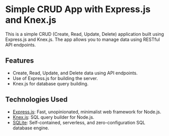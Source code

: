# Simple CRUD App with Express.js and Knex.js


This is a simple CRUD (Create, Read, Update, Delete) application built using Express.js and Knex.js. The app allows you to manage data using RESTful API endpoints.

## Features

- Create, Read, Update, and Delete data using API endpoints.
- Use of Express.js for building the server.
- Knex.js for database query building.

## Technologies Used

- [Express.js](https://expressjs.com/): Fast, unopinionated, minimalist web framework for Node.js.
- [Knex.js](http://knexjs.org/): SQL query builder for Node.js.
- [SQLite](https://www.sqlite.org/): Self-contained, serverless, and zero-configuration SQL database engine.

